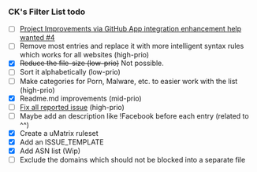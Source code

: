 ### CK's Filter List todo

- [ ] [Project Improvements via GitHub App integration enhancement help wanted #4](https://github.com/CHEF-KOCH/CKs-FilterList/issues/4)
- [ ] Remove most entries and replace it with more intelligent syntax rules which works for all websites (high-prio)
- [x] ~~Reduce the file-size (low-prio)~~ Not possible.
- [ ] Sort it alphabetically (low-prio)
- [ ] Make categories for Porn, Malware, etc. to easier work with the list (high-prio)
- [x] Readme.md improvements (mid-prio)
- [ ] [Fix all reported issue](https://github.com/CHEF-KOCH/CKs-FilterList/issues) (high-prio)
- [ ] Maybe add an description like !Facebook before each entry (related to ^^)
- [x] Create a uMatrix ruleset
- [x] Add an ISSUE_TEMPLATE
- [x] Add ASN list (Wip)
- [ ] Exclude the domains which should not be blocked into a separate file
